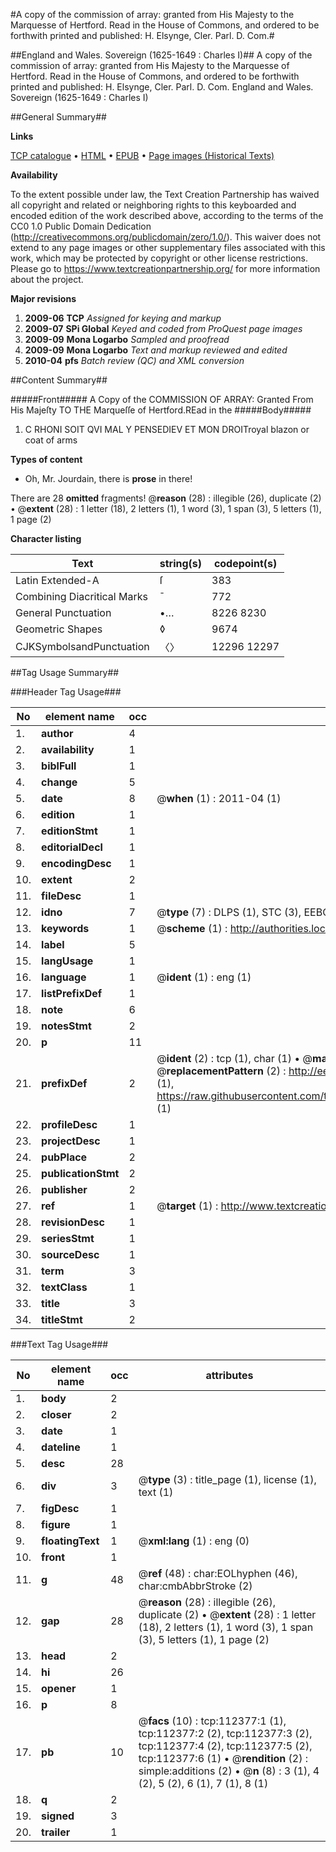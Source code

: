 #A copy of the commission of array: granted from His Majesty to the Marquesse of Hertford. Read in the House of Commons, and ordered to be forthwith printed and published: H. Elsynge, Cler. Parl. D. Com.#

##England and Wales. Sovereign (1625-1649 : Charles I)##
A copy of the commission of array: granted from His Majesty to the Marquesse of Hertford. Read in the House of Commons, and ordered to be forthwith printed and published: H. Elsynge, Cler. Parl. D. Com.
England and Wales. Sovereign (1625-1649 : Charles I)

##General Summary##

**Links**

[TCP catalogue](http://www.ota.ox.ac.uk/tcp/)  • 
[HTML](http://tei.it.ox.ac.uk/tcp/Texts-HTML/free/A78/A78681.html)  • 
[EPUB](http://tei.it.ox.ac.uk/tcp/Texts-EPUB/free/A78/A78681.epub) • 
[Page images (Historical Texts)](https://historicaltexts.jisc.ac.uk/eebo-99860260e)

**Availability**

To the extent possible under law, the Text Creation Partnership has waived all copyright and related or neighboring rights to this keyboarded and encoded edition of the work described above, according to the terms of the CC0 1.0 Public Domain Dedication (http://creativecommons.org/publicdomain/zero/1.0/). This waiver does not extend to any page images or other supplementary files associated with this work, which may be protected by copyright or other license restrictions. Please go to https://www.textcreationpartnership.org/ for more information about the project.

**Major revisions**

1. __2009-06__ __TCP__ *Assigned for keying and markup*
1. __2009-07__ __SPi Global__ *Keyed and coded from ProQuest page images*
1. __2009-09__ __Mona Logarbo__ *Sampled and proofread*
1. __2009-09__ __Mona Logarbo__ *Text and markup reviewed and edited*
1. __2010-04__ __pfs__ *Batch review (QC) and XML conversion*

##Content Summary##

#####Front#####
A Copy of the COMMISSION OF ARRAY: Granted From His Majeſty TO THE Marqueſſe of Hertford.REad in the
#####Body#####

1. C RHONI SOIT QVI MAL Y PENSEDIEV ET MON DROITroyal blazon or coat of arms

**Types of content**

  * Oh, Mr. Jourdain, there is **prose** in there!

There are 28 **omitted** fragments! 
 @__reason__ (28) : illegible (26), duplicate (2)  •  @__extent__ (28) : 1 letter (18), 2 letters (1), 1 word (3), 1 span (3), 5 letters (1), 1 page (2)

**Character listing**


|Text|string(s)|codepoint(s)|
|---|---|---|
|Latin Extended-A|ſ|383|
|Combining             Diacritical Marks|̄|772|
|General Punctuation|•…|8226 8230|
|Geometric Shapes|◊|9674|
|CJKSymbolsandPunctuation|〈〉|12296 12297|

##Tag Usage Summary##

###Header Tag Usage###

|No|element name|occ|attributes|
|---|---|---|---|
|1.|__author__|4||
|2.|__availability__|1||
|3.|__biblFull__|1||
|4.|__change__|5||
|5.|__date__|8| @__when__ (1) : 2011-04 (1)|
|6.|__edition__|1||
|7.|__editionStmt__|1||
|8.|__editorialDecl__|1||
|9.|__encodingDesc__|1||
|10.|__extent__|2||
|11.|__fileDesc__|1||
|12.|__idno__|7| @__type__ (7) : DLPS (1), STC (3), EEBO-CITATION (1), PROQUEST (1), VID (1)|
|13.|__keywords__|1| @__scheme__ (1) : http://authorities.loc.gov/ (1)|
|14.|__label__|5||
|15.|__langUsage__|1||
|16.|__language__|1| @__ident__ (1) : eng (1)|
|17.|__listPrefixDef__|1||
|18.|__note__|6||
|19.|__notesStmt__|2||
|20.|__p__|11||
|21.|__prefixDef__|2| @__ident__ (2) : tcp (1), char (1)  •  @__matchPattern__ (2) : ([0-9\-]+):([0-9IVX]+) (1), (.+) (1)  •  @__replacementPattern__ (2) : http://eebo.chadwyck.com/downloadtiff?vid=$1&page=$2 (1), https://raw.githubusercontent.com/textcreationpartnership/Texts/master/tcpchars.xml#$1 (1)|
|22.|__profileDesc__|1||
|23.|__projectDesc__|1||
|24.|__pubPlace__|2||
|25.|__publicationStmt__|2||
|26.|__publisher__|2||
|27.|__ref__|1| @__target__ (1) : http://www.textcreationpartnership.org/docs/. (1)|
|28.|__revisionDesc__|1||
|29.|__seriesStmt__|1||
|30.|__sourceDesc__|1||
|31.|__term__|3||
|32.|__textClass__|1||
|33.|__title__|3||
|34.|__titleStmt__|2||


###Text Tag Usage###

|No|element name|occ|attributes|
|---|---|---|---|
|1.|__body__|2||
|2.|__closer__|2||
|3.|__date__|1||
|4.|__dateline__|1||
|5.|__desc__|28||
|6.|__div__|3| @__type__ (3) : title_page (1), license (1), text (1)|
|7.|__figDesc__|1||
|8.|__figure__|1||
|9.|__floatingText__|1| @__xml:lang__ (1) : eng (0)|
|10.|__front__|1||
|11.|__g__|48| @__ref__ (48) : char:EOLhyphen (46), char:cmbAbbrStroke (2)|
|12.|__gap__|28| @__reason__ (28) : illegible (26), duplicate (2)  •  @__extent__ (28) : 1 letter (18), 2 letters (1), 1 word (3), 1 span (3), 5 letters (1), 1 page (2)|
|13.|__head__|2||
|14.|__hi__|26||
|15.|__opener__|1||
|16.|__p__|8||
|17.|__pb__|10| @__facs__ (10) : tcp:112377:1 (1), tcp:112377:2 (2), tcp:112377:3 (2), tcp:112377:4 (2), tcp:112377:5 (2), tcp:112377:6 (1)  •  @__rendition__ (2) : simple:additions (2)  •  @__n__ (8) : 3 (1), 4 (2), 5 (2), 6 (1), 7 (1), 8 (1)|
|18.|__q__|2||
|19.|__signed__|3||
|20.|__trailer__|1||
